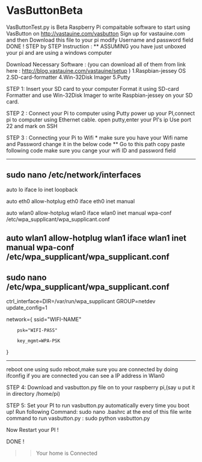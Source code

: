 # VasButtonBeta
VasButtonTest.py is Beta Raspberry Pi compaitable software to start using VasButton on http://vastauine.com/vasbutton
Sign up for vastauine.com and then Download this file to your pi
modify Username and password field
DONE !
STEP by STEP Instruction :
** ASSUMING you have just unboxed your pi and are using a windows computer

Download Necessary Software : (you can download all of them from link here : http://blog.vastauine.com/vastauine/setup )
1.Raspbian-jessey OS
2.SD-card-formatter
4.Win-32Disk Imager
5.Putty

STEP 1: Insert your SD card to your computer Format it using SD-card Formatter and use Win-32Disk Imager to write Raspbian-jessey on your         SD card.

STEP 2 : Connect your Pi to computer using Putty
         power up your PI,connect pi to computer using Ethernet cable.
         open putty,enter your PI's ip Use port 22 and mark on SSH
         
STEP 3 : Connecting your Pi to Wifi
        * make sure you have your Wifi name and Password change it in the below code
        ** Go to this path copy paste following code make sure you cange your wifi ID and password field

-------------------------------------------------------------------------------------
sudo nano /etc/network/interfaces
--------------------------------------------------------------------------------------
auto lo
iface lo inet loopback

auto eth0
allow-hotplug eth0
iface eth0 inet manual

auto wlan0
allow-hotplug wlan0
iface wlan0 inet manual
wpa-conf /etc/wpa_supplicant/wpa_supplicant.conf

auto wlan1
allow-hotplug wlan1
iface wlan1 inet manual
wpa-conf /etc/wpa_supplicant/wpa_supplicant.conf
----------------------------------------------------------------------------
sudo nano /etc/wpa_supplicant/wpa_supplicant.conf
----------------------------------------------------------------------------
ctrl_interface=DIR=/var/run/wpa_supplicant GROUP=netdev
update_config=1

network={
        ssid="WIFI-NAME"

        psk="WIFI-PASS"

        key_mgmt=WPA-PSK
}

-----------------------------------------------------------------------------------------------------------------------------
reboot one using sudo reboot,make sure you are connected by doing ifconfig  if you are connected you can see a IP address in Wlan0

STEP 4: Download and vasbutton.py file on to your raspberry pi,(say u put it in directory /home/pi)

STEP 5: Set your PI to run vasbutton.py automatically every time you boot up!
Run following Command: sudo nano .bashrc
at the end of this file write command to run vasbutton.py : sudo python vasbutton.py

Now Restart your PI !

DONE !
>> Your home is Connected



